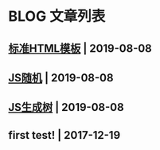 # BLOG 文章列表

## [标准HTML模板](static/base.html) | 2019-08-08

## [JS随机](static/rand.html) | 2019-08-08

## [JS生成树](static/draw.html) | 2019-08-08

## first test! | 2017-12-19
